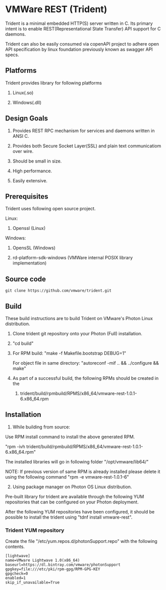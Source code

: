 VMWare REST (Trident)
=====================
Trident is a minimal embedded HTTP(S) server written in C. Its primary intent is to 
enable REST(Representational State Transfer) API support for C daemons.

Trident can also be easily consumed via copenAPI project to adhere open API
specification by linux foundation previously known as swagger API specs.

Platforms
---------

Trident provides library for following platforms

1. Linux(.so)

2. Windows(.dll)


Design Goals
-------------

1. Provides REST RPC mechanism for services and daemons written in ANSI C.

2. Provides both Secure Socket Layer(SSL) and plain text communicatiom 
   over wire.

3. Should be small in size.

4. High performance.

5. Easily extensive.


Prerequisites
-------------

Trident uses following open source project.

Linux:

1.  Openssl (Linux)

Windows:

1. OpensSL (Windows)

2. rd-platform-sdk-windows (VMWare internal POSIX library implementation)


Source code
-----------

~~~~~~~~~~~~~~~~~~~~~~~~~~~~~~~~~~~~~~~~~~~~~~~~~~~~~~~~~~~~~~~~~~~~~~~~~~~~~~~
git clone https://github.com/vmware/trident.git
~~~~~~~~~~~~~~~~~~~~~~~~~~~~~~~~~~~~~~~~~~~~~~~~~~~~~~~~~~~~~~~~~~~~~~~~~~~~~~~

Build
-----

These build instructions are to build Trident on VMware's Photon Linux
distribution.

1.  Clone trident git repository onto your Photon (Full) installation.

2.  "cd build"

3.  For RPM build: 
    "make -f Makefile.bootstrap DEBUG=1"

    For object file in same directory:
    "autoreconf -mif .. && ../configure && make"

4.  As part of a successful build, the following RPMs should be created in the

    1.  trident/build/rpmbuild/RPMS/x86_64/vmware-rest-1.0.1-6.x86_64.rpm

Installation
------------

1. While building from source:

Use RPM install command to install the above generated RPM.

"rpm -ivh trident/build/rpmbuild/RPMS/x86_64/vmware-rest-1.0.1-6.x86_64.rpm"

The installed libraries will go in following folder 
"/opt/vmware/lib64/"

NOTE: If previous version of same RPM is already installed please delete it
using the following command "rpm -e vmware-rest-1.0.1-6"

2. Using package manager on Photon OS Linux distribution.

Pre-built library for trident are available through the following YUM
repositories that can be configured on your Photon deployment.

After the following YUM repositories have been configured, it should be possible
to install the trident using "tdnf install vmware-rest".

### Trident YUM repository

Create the file "/etc/yum.repos.d/photonSupport.repo" with the following contents.

~~~~~~~~~~~~~~~~~~~~~~~~~~~~~~~~~~~~~~~~~~~~~~~~~~~~~~~~~~~~~~~~~~~~~~~~~~~~~~~
[lightwave]
name=VMware Lightwave 1.0(x86_64)
baseurl=https://dl.bintray.com/vmware/photonSupport
gpgkey=file:///etc/pki/rpm-gpg/RPM-GPG-KEY
gpgcheck=0
enabled=1
skip_if_unavailable=True
~~~~~~~~~~~~~~~~~~~~~~~~~~~~~~~~~~~~~~~~~~~~~~~~~~~~~~~~~~~~~~~~~~~~~~~~~~~~~~~

